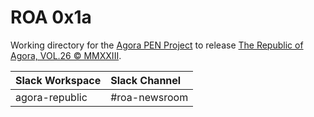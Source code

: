 # ROA 0x1a
Working directory for the [Agora PEN Project](https://github.com/agorahub/AIPs/projects/1) to release [The Republic of Agora, VOL.26 © MMXXIII](https://github.com/agorahub/pen0/releases/tag/v26).

| Slack Workspace | Slack Channel |
| :-------------- | :------------ |
| agora-republic  | #roa-newsroom |
